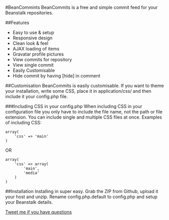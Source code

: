 #BeanCommints
BeanCommits is a free and simple commit feed for your Beanstalk repositories.

##Features

  - Easy to use & setup
  - Responsive design
  - Clean look & feel
  - AJAX loading of items
  - Gravatar profile pictures
  - View commits for repository
  - View single commit
  - Easily Customisable
  - Hide commit by having [hide] in comment
  

##Customisation
BeanCommits is easily customisable. If you want to theme your installation, write some CSS, place it in application/css/ and then include it your config.php file.

###Including CSS in your config.php
When including CSS in your configuration file you only have to  include the file name, not the path or file extension. You can include single and multiple CSS files at once. Examples of including CSS:
    
    array(
        'css' => 'main'
    )
    
OR
   
    array(
        'css' => array(
            'main',
            'media'
        )
    )
    
##Installation
Installing in super easy. Grab the ZIP from Github, upload it your host and unzip. Rename config.php.default to config.php and setup your Beanstalk details. 

[Tweet me if you have questions](http://twitter.com/andrewhathaway)